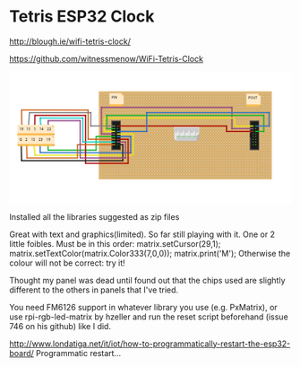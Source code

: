 # Tetris ESP32 Clock

http://blough.ie/wifi-tetris-clock/

https://github.com/witnessmenow/WiFi-Tetris-Clock

![alt text](./README_img/wiring.png "Logo Title Text 1")

Installed all the libraries suggested as zip files




Great with text and graphics(limited). So far still playing with it. One or 2 little foibles. Must be in this order:
matrix.setCursor(29,1);
matrix.setTextColor(matrix.Color333(7,0,0));
matrix.print('M');
Otherwise the colour will not be correct: try it!

Thought my panel was dead until found out that the chips used are slightly different to the others in panels that I've tried.

You need FM6126 support in whatever library you use (e.g. PxMatrix), or use rpi-rgb-led-matrix by hzeller and run the reset script beforehand (issue 746 on his github) like I did.

http://www.londatiga.net/it/iot/how-to-programmatically-restart-the-esp32-board/
Programmatic restart...